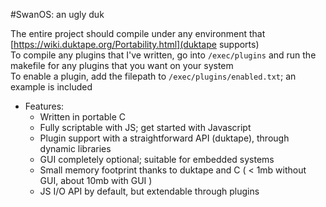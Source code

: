 #SwanOS: an ugly duk

The entire project should compile under any environment that [https://wiki.duktape.org/Portability.html](duktape supports)  
To compile any plugins that I've written, go into `/exec/plugins` and run the makefile for any plugins that you want on your system  
To enable a plugin, add the filepath to `/exec/plugins/enabled.txt`; an example is included  

* Features:  
    * Written in portable C
    * Fully scriptable with JS; get started with Javascript
    * Plugin support with a straightforward API (duktape), through dynamic libraries
    * GUI completely optional; suitable for embedded systems
    * Small memory footprint thanks to duktape and C ( < 1mb without GUI, about 10mb with GUI )
    * JS I/O API by default, but extendable through plugins